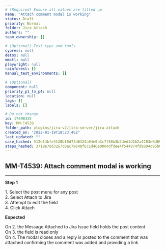 ```yaml
---
# (Required) Ensure all values are filled up
name: "Attach comment modal is working"
status: Draft
priority: Normal
folder: Jira Attach
authors: ""
team_ownership: []

# (Optional) Test type and tools
cypress: null
detox: null
mmctl: null
playwright: null
rainforest: []
manual_test_environments: []

# (Optional)
component: null
priority_p1_to_p4: null
location: null
tags: []
labels: []

# Do not change
id: 17698335
key: MM-T4539
folder_path: plugins/jira-v2/jira-server/jira-attach
created_on: "2022-01-19T18:23:46Z"
last_updated: ""
case_hashed: 512e14bfe4128b10d72d6124a04e0a3c7f50b3b2ded3d2b2a4203e6d69011414677e3bf9e4831ac71ce1ec6dbb2110f8
steps_hashed: 3718e70d3267c0ac79648f6c1d46e0004dfdee4f544074fd9094c95b65c32690d49376dadc803519e938713bf948aebe
---
```


## MM-T4539: Attach comment modal is working

---

**Step 1**

1\. Select the post menu for any post\
2\. Select Attach to Jira\
3\. Attempt to edit the field\
4\. Click Attach

**Expected**

On 2. the Message Attached to Jira Issue field holds the post content\
On 3. the field is read only\
On 4. The modal closes and a reply is posted to the comment that was attached confirming the comment was added and providing a link
